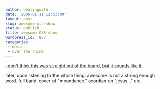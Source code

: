 ```yaml
---
author: dealingwith
date: '2006-01-11 12:53:00'
layout: post
slug: awesome-otr-show
status: publish
title: awesome OtR show
wordpress_id: '857'
categories:
 - music
 - over the rhine
---
```


[i don't think this was straight out of the board, but it sounds like it.](https://archive.org/details/otr2005-05-28.flac16)

later, upon listening to the whole thing: awesome is not a strong enough word. full band. cover of "moondance." acordian on "jesus..." etc.

